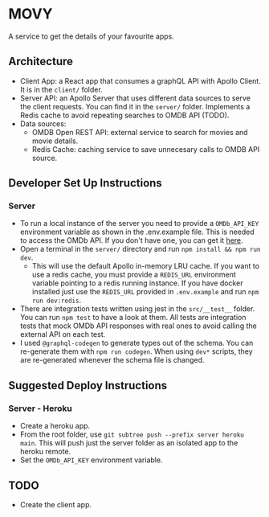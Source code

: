 # MOVY

A service to get the details of your favourite apps.

## Architecture

- Client App: a React app that consumes a graphQL API with Apollo Client. It is in the `client/` folder.
- Server API: an Apollo Server that uses different data sources to serve the client requests. You can find it in the `server/` folder.
  Implements a Redis cache to avoid repeating searches to OMDB API (TODO).
- Data sources:
  - OMDB Open REST API: external service to search for movies and movie details.
  - Redis Cache: caching service to save unnecesary calls to OMDB API source.

## Developer Set Up Instructions

### Server

- To run a local instance of the server you need to provide a `OMDb_API_KEY` environment variable as shown in the .env.example file. This is needed to access the OMDb API. If you don't have one, you can get it [here](https://www.omdbapi.com/apikey.aspx).
- Open a terminal in the `server/` directory and run `npm install && npm run dev`.
  - This will use the default Apollo in-memory LRU cache. If you want to use a redis cache, you must provide a `REDIS_URL` environment variable pointing to a redis running instance. If you have docker installed just use the `REDIS_URL` provided in `.env.example` and run `npm run dev:redis`.
- There are integration tests written using jest in the `src/__test__` folder. You can run `npm test` to have a look at them. All tests are integration tests that mock OMDb API responses with real ones to avoid calling the external API on each test.
- I used `@graphql-codegen` to generate types out of the schema. You can re-generate them
  with `npm run codegen`. When using `dev*` scripts, they are re-generated whenever the schema file
  is changed.

## Suggested Deploy Instructions

### Server - Heroku

- Create a heroku app.
- From the root folder, use `git subtree push --prefix server heroku main`. This will push just the server folder as an isolated app to the heroku remote.
- Set the `OMDb_API_KEY` environment variable.

## TODO

- Create the client app.
